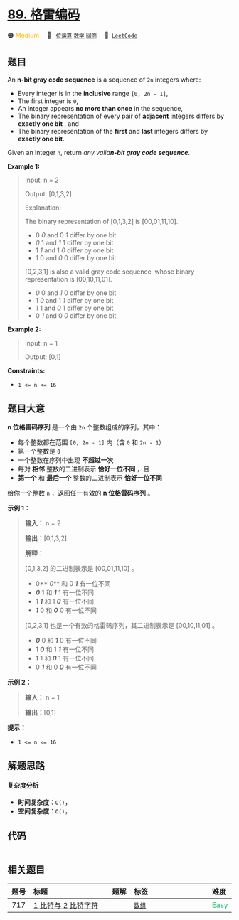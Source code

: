 # [89. 格雷编码](https://leetcode.com/problems/gray-code)

🟠 <font color=#ffb800>Medium</font>&emsp; 🔖&ensp; [`位运算`](/tag/bit-manipulation.md) [`数学`](/tag/math.md) [`回溯`](/tag/backtracking.md)&emsp; 🔗&ensp;[`LeetCode`](https://leetcode.com/problems/gray-code)

## 题目

An **n-bit gray code sequence** is a sequence of `2n` integers where:

  * Every integer is in the **inclusive** range `[0, 2n - 1]`,
  * The first integer is `0`,
  * An integer appears **no more than once** in the sequence,
  * The binary representation of every pair of **adjacent** integers differs by **exactly one bit** , and
  * The binary representation of the **first** and **last** integers differs by **exactly one bit**.

Given an integer `n`, return _any valid**n-bit gray code sequence**_.



**Example 1:**

> Input: n = 2
> 
> Output: [0,1,3,2]
> 
> Explanation:
> 
> The binary representation of [0,1,3,2] is [00,01,11,10].
> - 0 _0_ and 0 _1_ differ by one bit
> - _0_ 1 and _1_ 1 differ by one bit
> - 1 _1_ and 1 _0_ differ by one bit
> - _1_ 0 and _0_ 0 differ by one bit
> 
> [0,2,3,1] is also a valid gray code sequence, whose binary representation is [00,10,11,01].
> - _0_ 0 and _1_ 0 differ by one bit
> - 1 _0_ and 1 _1_ differ by one bit
> - _1_ 1 and _0_ 1 differ by one bit
> - 0 _1_ and 0 _0_ differ by one bit

**Example 2:**

> Input: n = 1
> 
> Output: [0,1]

**Constraints:**

  * `1 <= n <= 16`


## 题目大意

**n 位格雷码序列** 是一个由 `2n` 个整数组成的序列，其中：

  * 每个整数都在范围 `[0, 2n - 1]` 内（含 `0` 和 `2n - 1`）
  * 第一个整数是 `0`
  * 一个整数在序列中出现 **不超过一次**
  * 每对 **相邻** 整数的二进制表示 **恰好一位不同** ，且
  * **第一个** 和 **最后一个** 整数的二进制表示 **恰好一位不同**

给你一个整数 `n` ，返回任一有效的 **n 位格雷码序列** 。



**示例 1：**

> 
> 
> 
> 
> 
> **输入：** n = 2
> 
> **输出：**[0,1,3,2]
> 
> **解释：**
> 
> [0,1,3,2] 的二进制表示是 [00,01,11,10] 。
> - 0** _0_** 和 0 _**1**_ 有一位不同
> - _**0**_ 1 和 _**1**_ 1 有一位不同
> - 1 _**1**_ 和 1 _**0**_ 有一位不同
> - _**1**_ 0 和 _**0**_ 0 有一位不同
> 
> [0,2,3,1] 也是一个有效的格雷码序列，其二进制表示是 [00,10,11,01] 。
> - _**0**_ 0 和 _**1**_ 0 有一位不同
> - 1 _**0**_ 和 1 _**1**_ 有一位不同
> - _**1**_ 1 和 _**0**_ 1 有一位不同
> - 0 _**1**_ 和 0 _**0**_ 有一位不同
> 
> 

**示例 2：**

> 
> 
> 
> 
> 
> **输入：** n = 1
> 
> **输出：**[0,1]
> 
> 



**提示：**

  * `1 <= n <= 16`


## 解题思路

#### 复杂度分析

- **时间复杂度**：`O()`，
- **空间复杂度**：`O()`，

## 代码

```javascript

```

## 相关题目

<!-- prettier-ignore -->
| 题号 | 标题 | 题解 | 标签 | 难度 |
| :------: | :------ | :------: | :------ | :------ |
| 717 | [1 比特与 2 比特字符](https://leetcode.com/problems/1-bit-and-2-bit-characters) |  |  [`数组`](/tag/array.md) | <font color=#15bd66>Easy</font> |

<style>
.blue {
    background-color: #096dd9;
    padding: 0.25rem 0.5rem;
    margin: 0;
    font-size: 0.85em;
    border-radius: 3px;
    color: white;
    font-weight: 500;
}
table th:first-of-type { width: 10%; }
table th:nth-of-type(2) { width: 35%; }
table th:nth-of-type(3) { width: 10%; }
table th:nth-of-type(4) { width: 35%; }
table th:nth-of-type(5) { width: 10%; }
</style>
